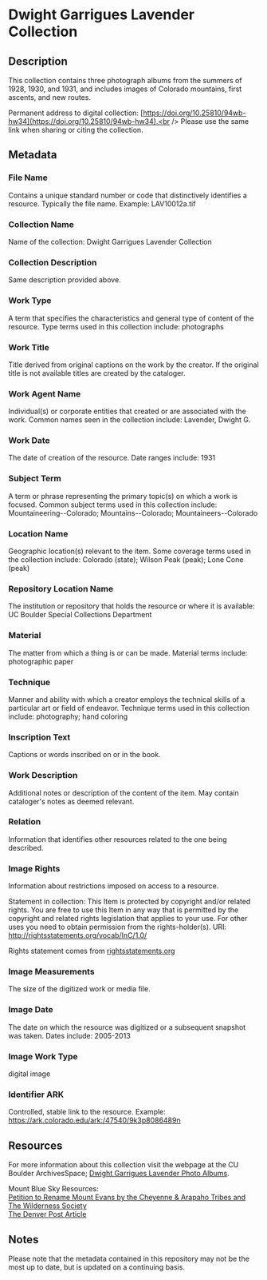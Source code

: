 # Dwight Garrigues Lavender Collection
## Description
This collection contains three photograph albums from the summers of 1928, 1930, and 1931, and includes images of Colorado mountains, first ascents, and new routes.

Permanent address to digital collection: [https://doi.org/10.25810/94wb-hw34](https://doi.org/10.25810/94wb-hw34).<br /> 
Please use the same link when sharing or citing the collection.
## Metadata
### File Name
Contains a unique standard number or code that distinctively identifies a resource. Typically the file name. Example: LAV10012a.tif

### Collection Name
Name of the collection: Dwight Garrigues Lavender Collection

### Collection Description
Same description provided above.
### Work Type
A term that specifies the characteristics and general type of content of the resource. Type terms used in this collection include: photographs 
### Work Title
Title derived from original captions on the work by the creator. If the original title is not available titles are created by the cataloger.
### Work Agent Name
Individual(s) or corporate entities that created or are associated with the work. Common names seen in the collection include: Lavender, Dwight G.
### Work Date
The date of creation of the resource. Date ranges include: 1931
### Subject Term
A term or phrase representing the primary topic(s) on which a work is focused. Common subject terms used in this collection include: Mountaineering--Colorado; Mountains--Colorado; Mountaineers--Colorado

### Location Name
Geographic location(s) relevant to the item. Some coverage terms used in the collection include: Colorado (state); Wilson Peak (peak); Lone Cone (peak)
### Repository Location Name
The institution or repository that holds the resource or where it is available: UC Boulder Special Collections Department
### Material
The matter from which a thing is or can be made. Material terms include: photographic paper
### Technique
Manner and ability with which a creator employs the technical skills of a particular art or field of endeavor. Technique terms used in this collection include: photography; hand coloring
### Inscription Text
Captions or words inscribed on or in the book.
### Work Description
Additional notes or description of the content of the item. May contain cataloger's notes as deemed relevant.
### Relation
Information that identifies other resources related to the one being described.
### Image Rights
Information about restrictions imposed on access to a resource.

Statement in collection: This Item is protected by copyright and/or related rights. You are free to use this Item in any way that is permitted by the copyright and related rights legislation that applies to your use. For other uses you need to obtain permission from the rights-holder(s). URI: http://rightsstatements.org/vocab/InC/1.0/

Rights statement comes from [rightsstatements.org](https://rightsstatements.org/page/1.0/?language=en)
### Image Measurements
The size of the digitized work or media file.

### Image Date
The date on which the resource was digitized or a subsequent snapshot was taken. Dates include: 2005-2013
### Image Work Type
digital image
### Identifier ARK
Controlled, stable link to the resource. Example: https://ark.colorado.edu/ark:/47540/9k3p8086489n

## Resources
For more information about this collection visit the webpage at the CU Boulder ArchivesSpace; [Dwight Garrigues Lavender Photo Albums](https://archives.colorado.edu/repositories/2/resources/2303).

Mount Blue Sky Resources: <br /> 
[Petition to Rename Mount Evans by the Cheyenne & Arapaho Tribes and The Wilderness Society](https://www.wilderness.org/sites/default/files/media/file/Letter-Petition%20to%20Rename%20Mount%20Evans.pdf) <br /> 
[The Denver Post Article](https://www.denverpost.com/2023/09/15/colorado-mount-evans-mount-blue-sky-name-change-approval/)
## Notes
Please note that the metadata contained in this repository may not be the most up to date, but is updated on a continuing basis.
